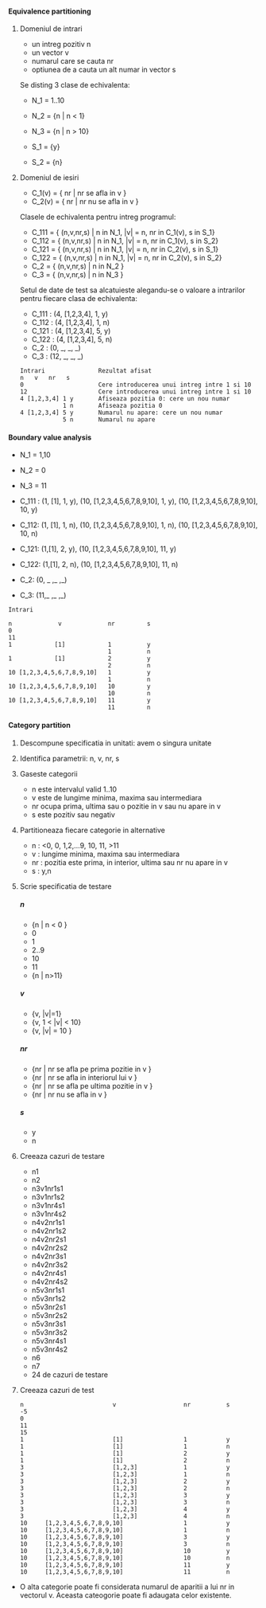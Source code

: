 #### Equivalence partitioning

1. Domeniul de intrari

    - un intreg pozitiv n
    - un vector v
    - numarul care se cauta nr
    - optiunea de a cauta un alt numar in vector s
    
    Se disting 3 clase de echivalenta:
    
    * N_1 = 1..10
    * N_2 = {n | n < 1}
    * N_3 = {n | n > 10}
    
    * S_1 = {y}
    * S_2 = {n}

2. Domeniul de iesiri

    * C_1(v) = { nr | nr se afla in v }
    * C_2(v) = { nr | nr nu se afla in v }
    
    Clasele de echivalenta pentru intreg programul:
    
    - C_111 = { (n,v,nr,s) | n in N_1, |v| = n, nr in C_1(v), s in S_1}
    - C_112 = { (n,v,nr,s) | n in N_1, |v| = n, nr in C_1(v), s in S_2}
    - C_121 = { (n,v,nr,s) | n in N_1, |v| = n, nr in C_2(v), s in S_1}
    - C_122 = { (n,v,nr,s) | n in N_1, |v| = n, nr in C_2(v), s in S_2}
    - C_2 = { (n,v,nr,s) | n in N_2 }
    - C_3 = { (n,v,nr,s) | n in N_3 }
    
    Setul de date de test sa alcatuieste alegandu-se o valoare a intrarilor pentru fiecare clasa de echivalenta:
    
    - C_111 : (4, [1,2,3,4], 1, y)
    - C_112 : (4, [1,2,3,4], 1, n)
    - C_121 : (4, [1,2,3,4], 5, y)
    - C_122 : (4, [1,2,3,4], 5, n)
    - C_2   : (0, _, _, _)
    - C_3   : (12, _, _, _)
    
    ```
    Intrari               Rezultat afisat
    n   v   nr   s
    0                     Cere introducerea unui intreg intre 1 si 10    
    12                    Cere introducerea unui intreg intre 1 si 10
    4 [1,2,3,4] 1 y       Afiseaza pozitia 0: cere un nou numar
                1 n       Afiseaza pozitia 0
    4 [1,2,3,4] 5 y       Numarul nu apare: cere un nou numar
                5 n       Numarul nu apare
    ```

#### Boundary value analysis

- N_1 = 1,10
- N_2 = 0
- N_3 = 11

- C_111 : (1, [1], 1, y), (10, [1,2,3,4,5,6,7,8,9,10], 1, y),
(10, [1,2,3,4,5,6,7,8,9,10], 10, y)
- C_112: (1, [1], 1, n), (10, [1,2,3,4,5,6,7,8,9,10], 1, n),
(10, [1,2,3,4,5,6,7,8,9,10], 10, n)
- C_121: (1,[1], 2, y), (10, [1,2,3,4,5,6,7,8,9,10], 11, y)
- C_122: (1,[1], 2, n), (10, [1,2,3,4,5,6,7,8,9,10], 11, n)
- C_2: (0, _ ,_ ,_)
- C_3: (11,_ ,_ ,_)

```
Intrari

n             v             nr         s
0
11
1            [1]            1          y
                            1          n
1            [1]            2          y
                            2          n
10 [1,2,3,4,5,6,7,8,9,10]   1          y
                            1          n
10 [1,2,3,4,5,6,7,8,9,10]   10         y
                            10         n
10 [1,2,3,4,5,6,7,8,9,10]   11         y
                            11         n
```

#### Category partition

1. Descompune specificatia in unitati: avem o singura unitate
2. Identifica parametrii: n, v, nr, s
3. Gaseste categorii

    - n este intervalul valid 1..10
    - v este de lungime minima, maxima sau intermediara
    - nr ocupa prima, ultima sau o pozitie in v sau nu apare in v
    - s este pozitiv sau negativ

4. Partitioneaza fiecare categorie in alternative
    - n : <0, 0, 1,2,...9, 10, 11, >11
    - v : lungime minima, maxima sau intermediara
    - nr : pozitia este prima, in interior, ultima sau nr nu apare in v
    - s  : y,n
    
5. Scrie specificatia de testare
    ##### n
    
    - {n | n < 0 }
    - 0
    - 1
    - 2..9
    - 10
    - 11
    - {n | n>11}
    
    ##### v
    
    - {v, |v|=1}
    - {v, 1 < |v| < 10}
    - {v, |v| = 10 }
    
    ##### nr
    
    - {nr | nr se afla pe prima pozitie in v }
    - {nr | nr se afla in interiorul lui v }
    - {nr | nr se afla pe ultima pozitie in v }
    - {nr | nr nu se afla in v }
    
    ##### s
    
    - y
    - n

6. Creeaza cazuri de testare

    - n1
    - n2
    - n3v1nr1s1
    - n3v1nr1s2
    - n3v1nr4s1
    - n3v1nr4s2
    - n4v2nr1s1
    - n4v2nr1s2
    - n4v2nr2s1
    - n4v2nr2s2
    - n4v2nr3s1
    - n4v2nr3s2
    - n4v2nr4s1
    - n4v2nr4s2
    - n5v3nr1s1
    - n5v3nr1s2
    - n5v3nr2s1
    - n5v3nr2s2
    - n5v3nr3s1
    - n5v3nr3s2
    - n5v3nr4s1
    - n5v3nr4s2
    - n6
    - n7
    
    * 24 de cazuri de testare

7. Creeaza cazuri de test

    ```
    n                         v                   nr          s
    -5
    0
    11
    15
    1                         [1]                 1           y
    1                         [1]                 1           n
    1                         [1]                 2           y
    1                         [1]                 2           n
    3                         [1,2,3]             1           y
    3                         [1,2,3]             1           n
    3                         [1,2,3]             2           y
    3                         [1,2,3]             2           n
    3                         [1,2,3]             3           y
    3                         [1,2,3]             3           n
    3                         [1,2,3]             4           y
    3                         [1,2,3]             4           n
    10     [1,2,3,4,5,6,7,8,9,10]                 1           y
    10     [1,2,3,4,5,6,7,8,9,10]                 1           n
    10     [1,2,3,4,5,6,7,8,9,10]                 3           y
    10     [1,2,3,4,5,6,7,8,9,10]                 3           n
    10     [1,2,3,4,5,6,7,8,9,10]                 10          y
    10     [1,2,3,4,5,6,7,8,9,10]                 10          n
    10     [1,2,3,4,5,6,7,8,9,10]                 11          y
    10     [1,2,3,4,5,6,7,8,9,10]                 11          n
    
    ```
    
* O alta categorie poate fi considerata numarul de aparitii
a lui nr in vectorul v. Aceasta cateogorie poate fi adaugata
celor existente.
